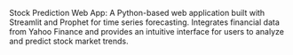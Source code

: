 
Stock Prediction Web App: A Python-based web application built with Streamlit and Prophet for time series forecasting. Integrates financial data from Yahoo Finance and provides an intuitive interface for users to analyze and predict stock market trends.
